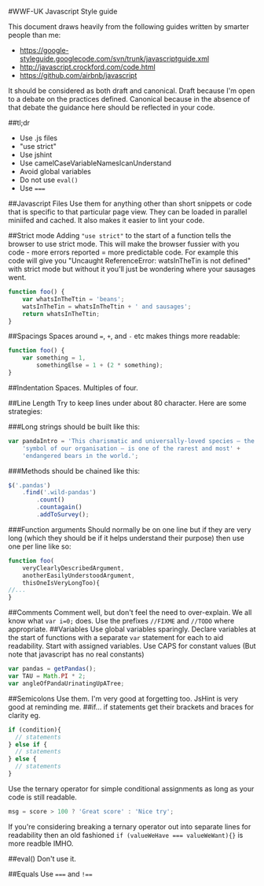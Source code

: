 #WWF-UK Javascript Style guide

This document draws heavily from the following guides written by smarter people than me:

- https://google-styleguide.googlecode.com/svn/trunk/javascriptguide.xml
- http://javascript.crockford.com/code.html
- https://github.com/airbnb/javascript

It should be considered as both draft and canonical. Draft because I'm open to a debate on the practices defined. Canonical because in the absence of that debate the guidance here should be reflected in your code.

##tl;dr
- Use .js files
- "use strict"
- Use jshint
- Use camelCaseVariableNamesIcanUnderstand
- Avoid global variables
- Do not use `eval()`
- Use `===`

##Javascript Files
Use them for anything other than short snippets or code that is specific to that particular page view. They can be loaded in parallel miniifed and cached. It also makes it easier to lint your code.

##Strict mode
Adding `"use strict"` to the start of a function tells the browser to use strict mode. This will make the browser fussier with you code - more errors reported = more predictable code. For example this code will give you "Uncaught ReferenceError: watsInTheTin is not defined" with strict mode but without it you'll just be wondering where your sausages went.

```javascript
function foo() {
    var whatsInTheTtin = 'beans';
    watsInTheTin = whatsInTheTtin + ' and sausages';
    return whatsInTheTtin;
}
```
##Spacings
Spaces around `=`, `+`, and `-` etc makes things more readable:

```javascript
function foo() {
    var something = 1,
        somethingElse = 1 + (2 * something);
}
````

##Indentation
Spaces. Multiples of four.

##Line Length
Try to keep lines under about 80 character.
Here are some strategies:

###Long strings should be built like this:
```javascript
var pandaIntro = 'This charismatic and universally-loved species – the' +
    'symbol of our organisation – is one of the rarest and most' +
    'endangered bears in the world.';
```
###Methods should be chained like this:
```javascript
$('.pandas')
    .find('.wild-pandas')
        .count()
        .countagain()
        .addToSurvey();
```
###Function arguments
Should normally be on one line but if they are very long (which they should be if it helps understand their purpose) then use one per line like so:

```javascript
function foo(
    veryClearlyDescribedArgument,
    anotherEasilyUnderstoodArgument,
    thisOneIsVeryLongToo){
//...
}
```
##Comments
Comment well, but don't feel the need to over-explain. We all know what `var i=0;` does. Use the prefixes `//FIXME` and `//TODO` where appropriate.
##Variables
Use global variables sparingly. Declare variables at the start of functions with a separate `var` statement for each to aid readability. Start with assigned variables. Use CAPS for constant values (But note that javascript has no real constants)

```javascript
var pandas = getPandas();
var TAU = Math.PI * 2;
var angleOfPandaUrinatingUpATree;

```
##Semicolons
Use them. I'm very good at forgetting too. JsHint is very good at reminding me.
##if...
if statements get their brackets and braces for clarity eg.

```javascript
if (condition){
  // statements  
} else if {
  // statements
} else {
  // statements
}
```

Use the ternary operator for simple conditional assignments as long as your code is still readable.

```javascript
msg = score > 100 ? 'Great score' : 'Nice try';

```
If you're considering breaking a ternary operator out into separate lines for readability then an old fashioned `if (valueWeHave === valueWeWant){}` is more readble IMHO.
  
##eval()
Don't use it.

##Equals
Use `===` and `!==`

